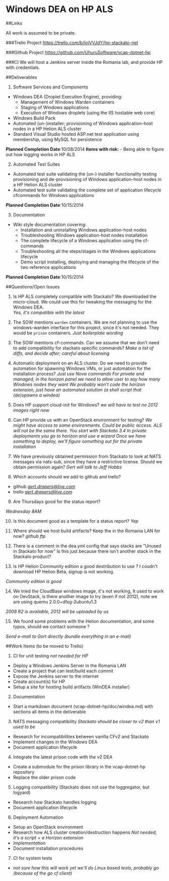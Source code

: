 Windows DEA on HP ALS
=====================

##Links

All work is assumed to be private.

###Trello Project
https://trello.com/b/lojVVJdY/hp-stackato-net

###Github Project
https://github.com/UhuruSoftware/vcap-dotnet-hp

###CI
We will host a Jenkins server inside the Romania lab, and provide HP with credentials.

##Deliverables

1. Software Services and Components
 - Windows DEA (Droplet Execution Engine), providing:
    - Management of Windows Warden containers
    - Staging of Windows applications
    - Execution of Windows droplets (using the IIS hostable web core)
 - Windows Build Pack
 - Automated (un-)installer; provisioning of Windows application-host nodes in a HP Helion ALS cluster
 - Standard Visual Studio hosted ASP.net test application using membership, using MySQL for persistence

  **Planned Completion Date**:10/08/2014
  **Items with risk:**
    - Being able to figure out how logging works in HP ALS

2. Automated Test Suites
 - Automated test suite validating the (un-) installer functionality testing provisioning and de-provisioning of Windows application-host nodes in a HP Helion ALS cluster
 - Automated test suite validating the complete set of application lifecycle cfcommands for Windows applications

  **Planned Completion Date**:10/15/2014

3. Documentation
 - Wiki style documentation covering:
    - Installation and uninstalling Windows application-host nodes
    - Troubleshooting Windows application-host nodes installation
    - The complete lifecycle of a Windows application using the cf-commands
    - Troubleshooting all the steps/stages in the Windows applications lifecycle
    - Demo script installing, deploying and managing the lifecycle of the two reference applications

  **Planned Completion Date**:10/15/2014

##Questions/Open Issues

1. Is HP ALS completely compatible with Stackato?
We downloaded the micro-cloud. We could use this for tweaking the messaging for the Windows DEA.   
*Yes, it's compatible with the latest*

2. The SOW mentions `warden` containers. We are not planning to use the windows-warden interface for this project, since it's not needed. They would be `prison` containers.
*Just boilerplate wording*

3. The SOW mentions cf-commands. Can we assume that we don't need to add compatibility for stackato specific commands? 
*Make a list of diffs, and decide after; careful about licensing*

4. Automatic deployment on an ALS cluster. Do we need to provide automation for spawning Windows VMs, or just automation for the installation process? 
*Just use Nova commands*
*For private and managed, in the horizon panel we need to allow user to say how many Windows nodes they want*
*We probably won't code the horizon extension, just have an automated solution (a shell script that (de)spawns a windea)*

5. Does HP support cloud-init for Windows? 
*we will have to test*
*no 2012 images right now*

6. Can HP provide us with an OpenStack environment for testing?
*We might have access to some environments. Could be public access. ALS will not be the same there. You start with Stackato 3.4*
*In private deployments you go to horizon and use a wizard*
*Once we have something to deploy, we'll figure something out for the private installation*

7. We have previously obtained permission from Stackato to look at NATS messages via nats-sub, since they have a restrictive license. Should we obtain permission again?
*Gert will talk to Jeff Hobbs*

8. Which accounts should we add to github and trello?
 - github *gert.drapers@live.com*
 - trello *gert.drapers@live.com*

9. Are Thursdays good for the status report?

  *Wednesday 8AM*

10. Is this document good as a template for a status report? 
*Yep*

11. Where should we host build artifacts? Keep the in the Romania LAN for now?
*github*
*ftp*

12. There is a comment in the dea.yml config that says stacks are "Unused in Stackato for now"
Is this just because there isn't another stack in the Stackato product? 

13. Is HP Helion Community edition a good destribution to use ? I coudn't download HP Helion Beta, signup is not working.

 *Community edition is good*

14. We tried the CloudBase windows image, it's not working, It used to work on DevStack, is there another image to try (even if not 2012), note we are using quemu 2.0.0+dfsg-2ubuntu1.3

 *2008 R2 is available, 2012 will be uploaded by us*

15. We found some problems with the Helion documentation, and some typos, should we contact someone ?

 *Send e-mail to Gert directly (bundle everything in an e-mail)*

##Work Items (to be moved to Trello)

1. CI for unit testing *not needed for HP*
 - Deploy a Windows Jenkins Server in the Romania LAN
 - Create a project that can test/build each commit
 - Expose the Jenkins server to the internet
 - Create account(s) for HP
 - Setup a site for hosting build artifacts (WinDEA installer)
2. Documentation
 - Start a markdown document (vcap-dotnet-hp/doc/windea.md) with sections all items in the deliverable 
3. NATS messaging compatibility *Stackato should be closer to v2 than v1 used to be*
 - Research for incompatibilities between vanilla CFv2 and Stackato
 - Implement changes in the Windows DEA
 - Document application lifecycle
4. Integrate the latest prison code with the v2 DEA
 - Create a submodule for the prison library in the vcap-dotnet-hp repository
 - Replace the older prison code
5. Logging compatibility (Stackato does not use the loggregator, but logyard)
 - Research how Stackato handles logging
 - Document application lifecycle
6. Deployment Automation
 - Setup an OpenStack environment
 - Research how ALS cluster creation/destruction happens *Not needed, it's a script + a Horizon extension*
 - *Implementation*
 - Document installation procedures
7. CI for system tests
 - *not sure how this will work yet*
 *we'll do Linux based tests, probably go (because of the go cf client)*
